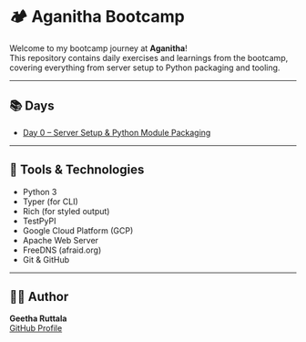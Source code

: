 # 🏕️ Aganitha Bootcamp

Welcome to my bootcamp journey at **Aganitha**!  
This repository contains daily exercises and learnings from the bootcamp, covering everything from server setup to Python packaging and tooling.

---

## 📚 Days

- [Day 0 – Server Setup & Python Module Packaging](./days/day0-hello/README.md)

---

## 🔧 Tools & Technologies

- Python 3
- Typer (for CLI)
- Rich (for styled output)
- TestPyPI
- Google Cloud Platform (GCP)
- Apache Web Server
- FreeDNS (afraid.org)
- Git & GitHub

---

## 👩‍💻 Author

**Geetha Ruttala**  
[GitHub Profile](https://github.com/geetharuttala)


